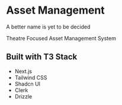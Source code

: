 # Asset Management
A better name is yet to be decided

Theatre Focused Asset Management System

## Built with T3 Stack

- Next.js
- Tailwind CSS
- Shadcn UI
- Clerk
- Drizzle
